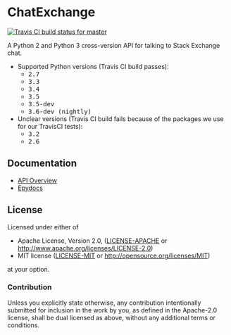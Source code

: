 ChatExchange
============

[![Travis CI build status for master](https://travis-ci.org/Manishearth/ChatExchange.svg?branch=master)](https://travis-ci.org/Manishearth/ChatExchange)

A Python 2 and Python 3 cross-version API for talking to Stack Exchange chat.

 - Supported Python versions (Travis CI build passes):
   - <kbd>2.7</kbd>
   - <kbd>3.3</kbd>
   - <kbd>3.4</kbd>
   - <kbd>3.5</kbd>
   - <kbd>3.5-dev</kbd>
   - <kbd>3.6-dev (nightly)</kbd>
 - Unclear versions (Travis CI build fails because of the packages we use for our TravisCI tests):
   - <kbd>3.2</kbd>
   - <kbd>2.6</kbd>

## Documentation

- [API Overview](docs/overview.md)
- [Epydocs](https://banks.gitlab.io/ChatExchange/epydocs/)

## License

Licensed under either of

 - Apache License, Version 2.0, ([LICENSE-APACHE](LICENSE-APACHE) or http://www.apache.org/licenses/LICENSE-2.0)
 - MIT license ([LICENSE-MIT](LICENSE-MIT) or http://opensource.org/licenses/MIT)

at your option.

### Contribution

Unless you explicitly state otherwise, any contribution intentionally submitted
for inclusion in the work by you, as defined in the Apache-2.0 license, shall be dual licensed as above, without any
additional terms or conditions.
